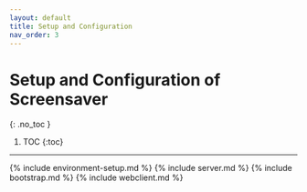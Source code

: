 ```yaml
---
layout: default
title: Setup and Configuration 
nav_order: 3
---
```


# Setup and Configuration of Screensaver
{: .no_toc }

1. TOC
{:toc}
---
{% include environment-setup.md %}
{% include server.md %}
{% include bootstrap.md %}
{% include webclient.md %}


